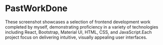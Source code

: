 # PastWorkDone
These screenshot showcases a selection of frontend development work completed by myself, demonstrating proficiency in a variety of technologies including React, Bootstrap, Material UI, HTML, CSS, and JavaScript.Each project focus on delivering intuitive, visually appealing user interfaces.
